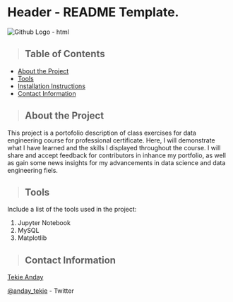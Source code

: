 # Header - README Template.

<img src="https://github.githubassets.com/images/modules/logos_page/Octocat.png" alt="Github Logo - html" title="Github Logo - html" />


>## Table of Contents 

<ul>
   <li><a href="#about_the_project">About the Project</a></li>
   <li><a href="#tools">Tools</a></li>
   <li><a href="#installation_instructions">Installation Instructions</a></li>
   <li><a href="#contact">Contact Information</a></li>
</ul>
<a class="anchor" id="about_the_project"></a>
<blockquote><h2>About the Project</h2></blockquote>
This project is a portofolio description of class exercises for data engineering course for professional certificate. Here, I will demonstrate what I have learned and the skills I displayed throughout the course. I will share and accept feedback for contributors in inhance my portfolio, as well as gain some news insights for my advancements in data science and data engineering fiels.


<a class="anchor" id="tools"></a>
>## Tools
Include a list of the tools used in the project:
<ol>
    <li>Jupyter Notebook</li>
    <li>MySQL</li>
    <li>Matplotlib</li>
</ol>

<a class="anchor" id="contact"></a>
>## Contact Information
<p><a href="https://www.linkedin.com/in/tekie-anday-0b0845272/" title="Bill Gates">Tekie Anday</a></p>
<p><a href="https://twitter.com/anday_tekie" title="Tekie Anday">@anday_tekie</a> - Twitter</p>

